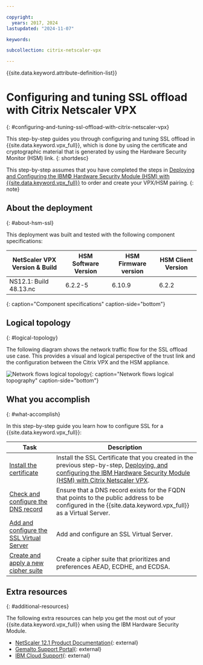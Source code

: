 ```yaml
---

copyright:
  years: 2017, 2024
lastupdated: "2024-11-07"

keywords:

subcollection: citrix-netscaler-vpx

---
```


{{site.data.keyword.attribute-definition-list}}

# Configuring and tuning SSL offload with Citrix Netscaler VPX
{: #configuring-and-tuning-ssl-offload-with-citrix-netscaler-vpx}

This step-by-step guides you through configuring and tuning SSL offload in {{site.data.keyword.vpx_full}}, which is done by using the certificate and cryptographic material that is generated by using the Hardware Security Monitor (HSM) link.
{: shortdesc}

This step-by-step assumes that you have completed the steps in [Deploying and Configuring the IBM© Hardware Security Module (HSM) with {{site.data.keyword.vpx_full}}](/docs/citrix-netscaler-vpx?topic=citrix-netscaler-vpx-deploying-and-configuring-the-ibm-hardware-security-module-hsm-with-citrix-netscaler-vpx) to order and create your VPX/HSM pairing.
{: note}

## About the deployment
{: #about-hsm-ssl}

This deployment was built and tested with the following component specifications:

| NetScaler VPX Version & Build	| HSM Software Version | HSM Firmware version | HSM Client Version |
| ------------- | ------------- | ------------- | ------------- |
| NS12.1: Build 48.13.nc | 6.2.2-5 | 6.10.9 | 6.2.2 |
{: caption="Component specifications" caption-side="bottom"}


## Logical topology
{: #logical-topology}

The following diagram shows the network traffic flow for the SSL offload use case. This provides a visual and logical perspective of the trust link and the configuration between the Citrix VPX and the HSM appliance.

![Network flows logical topology](images/network-flows-logical-topology.jpg){: caption="Network flows logical topography" caption-side="bottom"}

## What you accomplish
{: #what-accomplish}

In this step-by-step guide you learn how to configure SSL for a {{site.data.keyword.vpx_full}}:

Task  | Description
------------- | -------------
[Install the certificate](/docs/citrix-netscaler-vpx?topic=citrix-netscaler-vpx-install-your-ssl-certificate) | Install the SSL Certificate that you created in the previous step-by-step, [Deploying, and configuring the IBM Hardware Security Module (HSM) with Citrix Netscaler VPX](/docs/citrix-netscaler-vpx?topic=citrix-netscaler-vpx-deploying-and-configuring-the-ibm-hardware-security-module-hsm-with-citrix-netscaler-vpx).
[Check and configure the DNS record](/docs/citrix-netscaler-vpx?topic=citrix-netscaler-vpx-check-and-configure-the-dns-record) | Ensure that a DNS record exists for the FQDN that points to the public address to be configured in the {{site.data.keyword.vpx_full}} as a Virtual Server.
[Add and configure the SSL Virtual Server](/docs/citrix-netscaler-vpx?topic=citrix-netscaler-vpx-add-and-configure-the-ssl-virtual-server) | Add and configure an SSL Virtual Server.
[Create and apply a new cipher suite](/docs/citrix-netscaler-vpx?topic=citrix-netscaler-vpx-create-and-apply-a-new-cipher-suite) | Create a cipher suite that prioritizes and preferences AEAD, ECDHE, and ECDSA.

## Extra resources
{: #additional-resources}

The following extra resources can help you get the most out of your {{site.data.keyword.vpx_full}} when using the IBM Hardware Security Module.

* [NetScaler 12.1 Product Documentation](https://docs.netscaler.com/en-us/){: external}
* [Gemalto Support Portal](https://supportportal.gemalto.com/csm?id=csm_index){: external}
* [IBM Cloud Support](/docs/account?topic=account-open-case&interface=ui){: external}
